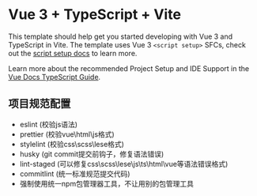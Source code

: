 # Vue 3 + TypeScript + Vite

This template should help get you started developing with Vue 3 and TypeScript in Vite. The template
uses Vue 3 `<script setup>` SFCs, check out the
[script setup docs](https://v3.vuejs.org/api/sfc-script-setup.html#sfc-script-setup) to learn more.

Learn more about the recommended Project Setup and IDE Support in the
[Vue Docs TypeScript Guide](https://vuejs.org/guide/typescript/overview.html#project-setup).

## 项目规范配置

- eslint (校验js语法)
- prettier (校验vue\html\js格式)
- stylelint (校验css\scss\lese格式)
- husky (git commit提交前钩子，修复语法错误)
- lint-staged (可以修复css\scss\lese\js\ts\html\vue等语法错误格式)
- commitlint (统一标准规范提交代码)
- 强制使用统一npm包管理器工具，不让用别的包管理工具
